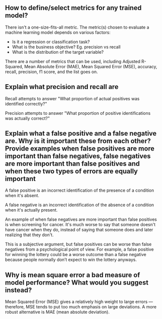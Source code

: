 ## How to define/select metrics for any trained model?

There isn't a one-size-fits-all metric. The metric(s) chosen to evaluate a machine learning model depends on various factors:

* Is it a regression or classification task?
* What is the business objective? Eg. precision vs recall
* What is the distribution of the target variable?

There are a number of metrics that can be used, including Adjusted R-Squared, Mean Absolute Error (MAE), Mean Squared Error (MSE), accuracy, recall, precision, f1 score, and the list goes on.

## Explain what precision and recall are

Recall attempts to answer "What proportion of actual positives was identified correctly?"

Precision attempts to answer "What proportion of positive identifications was actually correct?"

## Explain what a false positive and a false negative are. Why is it important these from each other? Provide examples when false positives are more important than false negatives, false negatives are more important than false positives and when these two types of errors are equally important

A false positive is an incorrect identification of the presence of a condition when it's absent.

A false negative is an incorrect identification of the absence of a condition when it's actually present.

An example of when false negatives are more important than false positives is when screening for cancer. It's much worse to say that someone doesn't have cancer when they do, instead of saying that someone does and later realizing that they don't.

This is a subjective argument, but false positives can be worse than false negatives from a psychological point of view. For example, a false positive for winning the lottery could be a worse outcome than a false negative because people normally don’t expect to win the lottery anyways.

## Why is mean square error a bad measure of model performance? What would you suggest instead?

Mean Squared Error (MSE) gives a relatively high weight to large errors — therefore, MSE tends to put too much emphasis on large deviations. A more robust alternative is MAE (mean absolute deviation).


